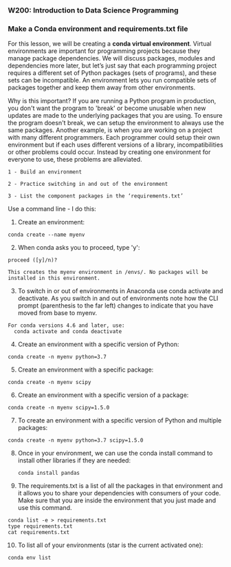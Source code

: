 ### W200: Introduction to Data Science Programming 

### Make a Conda environment and requirements.txt file

For this lesson, we will be creating a **conda virtual environment**. Virtual environments are important for programming projects because they manage package dependencies.  We will discuss packages, modules and dependencies more later, but let’s just say that each programming project requires a different set of Python packages (sets of programs), and these sets can be incompatible. An environment lets you run compatible sets of packages together and keep them away from other environments. 

Why is this important? If you are running a Python program in production, you don't want the program to 'break' or become unusable when new updates are made to the underlying packages that you are using. To ensure the program doesn't break, we can setup the environment to always use the same packages. Another example, is when you are working on a project with many different programmers. Each programmer could setup their own environment but if each uses different versions of a library, incompatibilities or other problems could occur. Instead by creating one environment for everyone to use, these problems are alleviated.

```
1 - Build an environment

2 - Practice switching in and out of the environment

3 -	List the component packages in the ‘requirements.txt’
```

Use a command line - I do this:
1.	 Create an environment:
```
conda create --name myenv
```

2.	When conda asks you to proceed, type 'y':
	
```proceed ([y]/n)?```

	This creates the myenv environment in /envs/. No packages will be installed in this environment.
	

3. To switch in or out of environments in Anaconda use conda activate and deactivate. As you switch in and out of environments note how the CLI prompt (parenthesis to the far left) changes to indicate that you have moved from base to myenv.

```
For conda versions 4.6 and later, use:
  conda activate and conda deactivate
```

4. Create an environment with a specific version of Python:
```
conda create -n myenv python=3.7
```

5.	Create an environment with a specific package:
```
conda create -n myenv scipy
```

6.	Create an environment with a specific version of a package:
```
conda create -n myenv scipy=1.5.0
```

7.	To create an environment with a specific version of Python and multiple packages:
```
conda create -n myenv python=3.7 scipy=1.5.0
```
8. Once in your environment, we can use the conda install command to install other libraries if they are needed:

   `conda install pandas`

9. The requirements.txt is a list of all the packages in that environment and it allows you to share your dependencies with consumers of your code. Make sure that you are inside the environment that you just made and use this command. 

```
conda list -e > requirements.txt
type requirements.txt
cat requirements.txt
```

10. To list all of your environments (star is the current activated one):

```
conda env list
```

